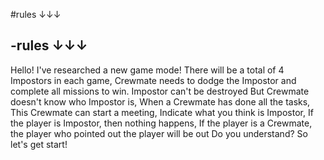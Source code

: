 #rules ↓↓↓

-rules ↓↓↓
----------------------------------------------------------------------------------------------------------------------------------------------------------------
Hello!
I've researched a new game mode!
There will be a total of 4 Impostors in each game,
Crewmate needs to dodge the Impostor and complete all missions to win.
Impostor can't be destroyed
But Crewmate doesn't know who Impostor is,
When a Crewmate has done all the tasks,
This Crewmate can start a meeting,
Indicate what you think is Impostor,
If the player is Impostor, then nothing happens,
If the player is a Crewmate, the player who pointed out the player will be out
Do you understand? So let's get start!
